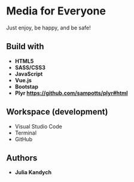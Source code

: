 # Media for Everyone  

Just enjoy, be happy, and be safe!

## Build with
* **HTML5**
* **SASS/CSS3**
* **JavaScript**
* **Vue.js**
* **Bootstap**
* **Plyr https://github.com/sampotts/plyr#html**


## Workspace (development)
* Visual Studio Code
* Terminal
* GitHub


## Authors
* **Julia Kandych**



